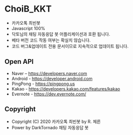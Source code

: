 # ChoiB_KKT
- 카카오톡 최빈봇
- Javascript 100%
- 닥토님의 채팅 자동응답 봇 어플리케이션과 호환 됩니다.
- 베타 버전 코드 작동 여부는 확실치 않습니다.
- 코드 버그&업데이트 전용 문서이므로 지속적으로 업데이트 됩니다.

## Open API
- Naver – https://developers.naver.com
- Android - https://developer.android.com
- PingPong - https://pingpong.us
- Kakao - https://developers.kakao.com/features/kakao
- Evernote - https://dev.evernote.com/

## Copyright
- Copyright (C) 2020 카카오톡 최빈봇 by R. 체른 
- Power by DarkTornado 채팅 자동응답 봇
